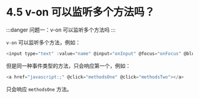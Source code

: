 # 4.5 v-on 可以监听多个方法吗？

:::danger 问题一：v-on 可以监听多个方法吗
:::

`v-on` 可以监听多个方法，例如：

```js
<input type="text" :value="name" @input="onInput" @focus="onFocus" @blur="onBlur" />
```

但是同一种事件类型的方法，只会响应第一个，例如：

```js
<a href="javascript:;" @click="methodsOne" @click="methodsTwo"></a>
```

只会响应 `methodsOne` 方法。